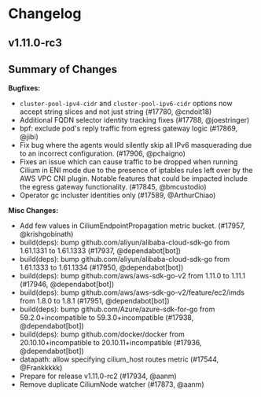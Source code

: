 # Changelog

## v1.11.0-rc3

Summary of Changes
------------------

**Bugfixes:**
* `cluster-pool-ipv4-cidr` and `cluster-pool-ipv6-cidr` options now accept string slices and not just string (#17780, @cndoit18)
* Additional FQDN selector identity tracking fixes (#17788, @joestringer)
* bpf: exclude pod's reply traffic from egress gateway logic (#17869, @jibi)
* Fix bug where the agents would silently skip all IPv6 masquerading due to an incorrect configuration. (#17906, @pchaigno)
* Fixes an issue which can cause traffic to be dropped when running Cilium in ENI mode due to the presence of iptables rules left over by the AWS VPC CNI plugin. Notable features that could be impacted include the egress gateway functionality. (#17845, @bmcustodio)
* Operator gc incluster identities only (#17589, @ArthurChiao)

**Misc Changes:**
* Add few values in CiliumEndpointPropagation metric bucket. (#17957, @krishgobinath)
* build(deps): bump github.com/aliyun/alibaba-cloud-sdk-go from 1.61.1331 to 1.61.1333 (#17937, @dependabot[bot])
* build(deps): bump github.com/aliyun/alibaba-cloud-sdk-go from 1.61.1333 to 1.61.1334 (#17950, @dependabot[bot])
* build(deps): bump github.com/aws/aws-sdk-go-v2 from 1.11.0 to 1.11.1 (#17946, @dependabot[bot])
* build(deps): bump github.com/aws/aws-sdk-go-v2/feature/ec2/imds from 1.8.0 to 1.8.1 (#17951, @dependabot[bot])
* build(deps): bump github.com/Azure/azure-sdk-for-go from 59.2.0+incompatible to 59.3.0+incompatible (#17938, @dependabot[bot])
* build(deps): bump github.com/docker/docker from 20.10.10+incompatible to 20.10.11+incompatible (#17936, @dependabot[bot])
* datapath: allow specifying cilium_host routes metric (#17544, @Frankkkkk)
* Prepare for release v1.11.0-rc2 (#17934, @aanm)
* Remove duplicate CiliumNode watcher (#17873, @aanm)
